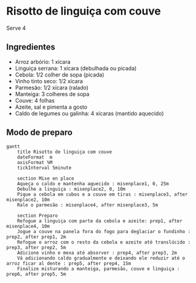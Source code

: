# Risotto de linguiça com couve

Serve 4

## Ingredientes

- Arroz arbório: 1 xícara
- Linguiça serrana: 1 xícara (debulhada ou picada)
- Cebola: 1/2 colher de sopa (picada)
- Vinho tinto seco: 1/2 xícara
- Parmesão: 1/2 xícara (ralado)
- Manteiga: 3 colheres de sopa
- Couve: 4 folhas
- Azeite, sal e pimenta a gosto
- Caldo de legumes ou galinha: 4 xícaras (mantido aquecido)

## Modo de preparo

```mermaid
gantt
    title Risotto de linguiça com couve
    dateFormat  m
    axisFormat %M
    tickInterval 5minute

    section Mise en place
    Aqueça o caldo e mantenha aquecido : misenplace1, 0, 25m
    Debulhe a linguiça : misenplace2, 0, 10m
    Pique a cebola em cubos e a couve em tiras : misenplace3, after misenplace2, 10m
    Rale o parmesão : misenplace4, after misenplace3, 5m

    section Preparo
    Refogue a linguiça com parte da cebola e azeite: prep1, after misenplace4, 10m
    Jogue a couve na panela fora do fogo para deglaciar o fundinho : prep2, after prep1, 2m
    Refogue o arroz com o resto da cebola e azeite até translúcido : prep3, after prep2, 5m
    Adicione vinho e mexa até absorver : prep4, after prep3, 2m
    Vá adicionando caldo gradualmente e deixando ele reduzir até o arroz ficar al dente : prep5, after prep4, 15m
    Finalize misturando a manteiga, parmesão, couve e linguiça : prep6, after prep5, 5m
```